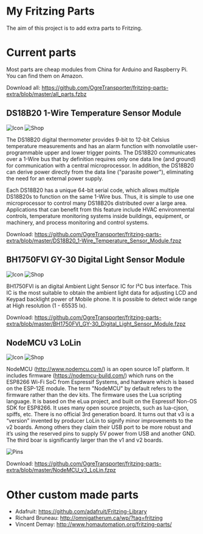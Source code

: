# My Fritzing Parts
The aim of this project is to add extra parts to Fritzing.

# Current parts
Most parts are cheap modules from China for Arduino and Raspberry Pi. You can find them on Amazon.

Download all: https://github.com/OgreTransporter/fritzing-parts-extra/blob/master/all_parts.fzbz

## DS18B20 1-Wire Temperature Sensor Module
![Icon](https://github.com/OgreTransporter/fritzing-parts-extra/blob/master/DS18B20/DS18B20_icon.png)
![Shop](https://github.com/OgreTransporter/fritzing-parts-extra/blob/master/DS18B20/DS18B20_picture.jpg)

The DS18B20 digital thermometer provides 9-bit to 12-bit Celsius temperature measurements and has an alarm function with nonvolatile user-programmable upper and lower trigger points. The DS18B20 communicates over a 1-Wire bus that by definition requires only one data line (and ground) for communication with a central microprocessor. In addition, the DS18B20 can derive power directly from the data line ("parasite power"), eliminating the need for an external power supply.

Each DS18B20 has a unique 64-bit serial code, which allows multiple DS18B20s to function on the same 1-Wire bus. Thus, it is simple to use one microprocessor to control many DS18B20s distributed over a large area. Applications that can benefit from this feature include HVAC environmental controls, temperature monitoring systems inside buildings, equipment, or machinery, and process monitoring and control systems.

Download: https://github.com/OgreTransporter/fritzing-parts-extra/blob/master/DS18B20_1-Wire_Temperature_Sensor_Module.fzpz

## BH1750FVI GY-30 Digital Light Sensor Module
![Icon](https://github.com/OgreTransporter/fritzing-parts-extra/blob/master/BH1750FVI_GY-30/BH1750FVI_GY-30_icon.png)
![Shop](https://github.com/OgreTransporter/fritzing-parts-extra/blob/master/BH1750FVI_GY-30/BH1750FVI_GY-30_picture.jpg)

BH1750FVI is an digital Ambient Light Sensor IC for I²C bus interface. This IC is the most suitable to obtain the ambient light data for adjusting LCD and Keypad backlight power of Mobile phone. It is possible to detect wide range at High resolution (1 - 65535 lx).

Download: https://github.com/OgreTransporter/fritzing-parts-extra/blob/master/BH1750FVI_GY-30_Digital_Light_Sensor_Module.fzpz

## NodeMCU v3 LoLin 

![Icon](https://github.com/OgreTransporter/fritzing-parts-extra/blob/master/NodeMCU_v3_LoLin/NodeMCU_v3_LoLin_icon.png)
![Shop](https://github.com/OgreTransporter/fritzing-parts-extra/blob/master/NodeMCU_v3_LoLin/NodeMCU_v3_LoLin_picture.jpg)

NodeMCU (http://www.nodemcu.com/) is an open source IoT platform. It includes firmware (https://nodemcu-build.com/) which runs on the ESP8266 Wi-Fi SoC from Espressif Systems, and hardware which is based on the ESP-12E module. The term "NodeMCU" by default refers to the firmware rather than the dev kits. The firmware uses the Lua scripting language. It is based on the eLua project, and built on the Espressif Non-OS SDK for ESP8266. It uses many open source projects, such as lua-cjson, spiffs, etc. There is no official 3rd generation board. It turns out that v3 is a “version” invented by producer LoLin to signify minor improvements to the v2 boards. Among others they claim their USB port to be more robust and it’s using the reserved pins to supply 5V power from USB and another GND. The third boar is significantly larger than the v1 and v2 boards.

![Pins](https://github.com/OgreTransporter/fritzing-parts-extra/blob/master/NodeMCU_v3_LoLin/NodeMCU_v3_LoLin_pins.jpg)

Download: https://github.com/OgreTransporter/fritzing-parts-extra/blob/master/NodeMCU_v3_LoLin.fzpz

# Other custom made parts

 * Adafruit: https://github.com/adafruit/Fritzing-Library
 * Richard Bruneau: http://omnigatherum.ca/wp/?tag=fritzing
 * Vincent Demay: http://www.homautomation.org/fritzing-parts/
